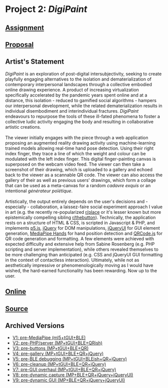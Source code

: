 # Project 2: *DigiPaint*

## [Assignment](https://pippinbarr.github.io/cart263/projects/project2/)
## [Proposal](https://github.com/ylliez/CART263/tree/main/projects/proj02_proposal)  

## Artist's Statement
*DigiPaint* is an exploration of post-digital intersubjectivity, seeking to create playfully engaging alternatives to the isolation and dematerialization of contemporary interpersonal landscapes through a collective embodied online drawing experience. A product of increasing virtualization specifically accelerated by the pandemic years spent online and at a distance, this isolation - reduced to gamified social algorithms - hampers our interpersonal development, while the related dematerialization results in individual disembodiment and interindividual fractures. *DigiPaint* endeavours to repurpose the tools of these ill-fated phenomena to foster a collective ludic activity engaging the body and resulting in collaborative artistic creations.<br><br>
The viewer initially engages with the piece through a web application proposing an augmented reality drawing activity using machine-learning trained models allowing real-time hand pose detection. Using their right index finger, they trace a line of which the weight and colour can be modulated with the left index finger. This digital finger-painting canvas is superposed on the webcam video feed. The viewer can then take a screenshot of their drawing, which is uploaded to a gallery and echoed back to the viewer as a scannable QR code. The viewer can also access the gallery of their as well as previous users' drawings, which form a collage that can be used as a meta-canvas for a random *cadavre exquis* or an intentional *générateur poïétique*.<br><br>
Artistically, the output entirely depends on the user's decisions and - especially - collaboration, a laissez-faire social experiment approach I value in art (e.g. the recently re-popularized [r/place](https://www.reddit.com/r/place/) or it's lesser known but more epistemically compelling sibling [r/thebutton](https://www.reddit.com/r/thebutton/)). Technically, the application rests on a structure of HTML & CSS, is scripted in Javascript & PHP, and implements [p5.js](https://p5js.org/), [jQuery](https://jquery.com/) for DOM manipulations, [jQueryUI](https://jqueryui.com/) for GUI element generation, [MediaPipe Hands](https://google.github.io/mediapipe/solutions/hands.html) for hand position detection and [QRCode.js](https://github.com/davidshimjs/qrcodejs) for QR code generation and formatting. A few elements were achieved with expected difficulty and extensive help from Sabine Rosenberg (e.g. PHP scripting and server implementation), while others revealed themselves to be more challenging than anticipated (e.g. CSS and jQueryUI GUI formatting in the context of contactless interaction). Ultimately, while not as aesthetically impressive or phenomenologically moving as I would have wished, the hard-earned functionality has been rewarding. Now up to the user.

## [Online](https://hybrid.concordia.ca/i_planch/CART263/proj02_telomatic/)

## [Source](https://github.com/ylliez/CART263/tree/main/projects/proj02_telomatic)

## Archived Versions
- [V1: pre-MediaPipe (ml5+tGUI+BLE)](https://github.com/ylliez/CART263/tree/main/projects/proj02_telomaticV1)
- [V2: pre-PHP/server (MP+tGUI+BLE+QRish)](https://github.com/ylliez/CART263/tree/main/projects/proj02_telomaticV2)
- [V3: pre-buttons (MP+tGUI+BLE+QR)](https://github.com/ylliez/CART263/tree/main/projects/proj02_telomaticV3)
- [V4: pre-gallery (MP+tGUI+BLE+QR+jQuery)](https://github.com/ylliez/CART263/tree/main/projects/proj02_telomaticV4)
- [V5: pre-BLE debugging (MP+tGUI+BLEish+QR+jQuery)](https://github.com/ylliez/CART263/tree/main/projects/proj02_telomaticV5)
- [V6: pre-cleanup (MP+tGUI+BLE+QR+jQuery)](https://github.com/ylliez/CART263/tree/main/projects/proj02_telomaticV6)
- [V7: pre-GUI overhaul (MP+tGUI+BLE+QR+jQuery)](https://github.com/ylliez/CART263/tree/main/projects/proj02_telomaticV7)
- [V8: pre-dynamic capture (MP+BLE+QR+jQuery+jQueryUI)](https://github.com/ylliez/CART263/tree/main/projects/proj02_telomaticV8t)
- [V9: pre-dynamic GUI (MP+BLE+QR+jQuery+jQueryUI)](https://github.com/ylliez/CART263/tree/main/projects/proj02_telomaticV9d)
